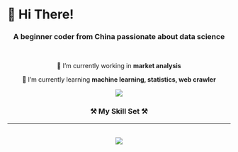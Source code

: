 # 👋 Hi There!

<h3 align="center">A beginner coder from China passionate about data science</h3>

<br/>

<div align="center">

 🔭 I’m currently working in **market analysis**
 
 🌱 I’m currently learning **machine learning, statistics, web crawler**

 </div>
 
<div align="center"> 
  <a href="mailto:liu553869360@gmail.com">
    <img src="https://img.shields.io/badge/Gmail-333333?style=for-the-badge&logo=gmail&logoColor=red" />
  </a>
</div>

<h3 align="center">⚒️ My Skill Set ⚒️</h3>
<hr>
<br/>
<div align="center">
    <img src="https://go-skill-icons.vercel.app/api/icons?i=vscode,py,mysql,pandas,seaborn,tableau,matplotlib,sklearn,pytorch,r" />
</div>

<br/>


